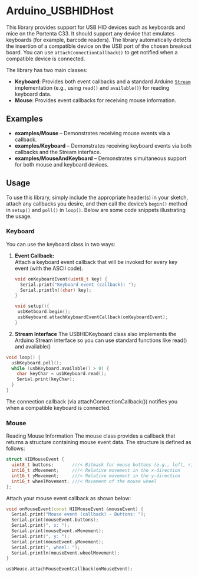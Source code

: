 # Arduino_USBHIDHost


This library provides support for USB HID devices such as keyboards and mice on the Portenta C33. It should support any device that emulates keyboards (for example, barcode readers). The library automatically detects the insertion of a compatible device on the USB port of the chosen breakout board. You can use `attachConnectionCallback()` to get notified when a compatible device is connected.

The library has two main classes:
- **Keyboard**: Provides both event callbacks and a standard Arduino [`Stream`](https://www.arduino.cc/reference/en/language/functions/communication/stream/) implementation (e.g., using `read()` and `available()`) for reading keyboard data.
- **Mouse**: Provides event callbacks for receiving mouse information.

## Examples

- **examples/Mouse** – Demonstrates receiving mouse events via a callback.
- **examples/Keyboard** – Demonstrates receiving keyboard events via both callbacks and the Stream interface.
- **examples/MouseAndKeyboard** – Demonstrates simultaneous support for both mouse and keyboard devices.

## Usage

To use this library, simply include the appropriate header(s) in your sketch, attach any callbacks you desire, and then call the device’s `begin()` method in `setup()` and `poll()` in `loop()`. Below are some code snippets illustrating the usage.

### Keyboard

You can use the keyboard class in two ways:

1. **Event Callback:**  
   Attach a keyboard event callback that will be invoked for every key event (with the ASCII code).  
   ```cpp
   void onKeyboardEvent(uint8_t key) {
     Serial.print("Keyboard event (callback): ");
     Serial.println((char) key);
   }
   
   void setup(){
    usbKetboard.begin();
    usbKeyboard.attachKeyboardEventCallback(onKeyboardEvent);
   }

   ```

2. **Stream Interface**
The USBHIDKeyboard class also implements the Arduino Stream interface so you can use standard functions like read() and available()
```cpp
void loop() {
  usbKeyboard.poll();
  while (usbKeyboard.available() > 0) {
    char keyChar = usbKeyboard.read();
    Serial.print(keyChar);
  }
}
```

The connection callback (via attachConnectionCallback()) notifies you when a compatible keyboard is connected.

### Mouse
Reading Mouse Information
The mouse class provides a callback that returns a structure containing mouse event data. The structure is defined as follows:

```cpp
struct HIDMouseEvent {
  uint8_t buttons;       ///< Bitmask for mouse buttons (e.g., left, right, middle)
  int16_t xMovement;     ///< Relative movement in the x-direction
  int16_t yMovement;     ///< Relative movement in the y-direction
  int16_t wheelMovement; ///< Movement of the mouse wheel
};
```

Attach your mouse event callback as shown below:

```cpp
void onMouseEvent(const HIDMouseEvent &mouseEvent) {
  Serial.print("Mouse event (callback) - Buttons: ");
  Serial.print(mouseEvent.buttons);
  Serial.print(", x: ");
  Serial.print(mouseEvent.xMovement);
  Serial.print(", y: ");
  Serial.print(mouseEvent.yMovement);
  Serial.print(", wheel: ");
  Serial.println(mouseEvent.wheelMovement);
}
```

```cpp
usbMouse.attachMouseEventCallback(onMouseEvent);
```

